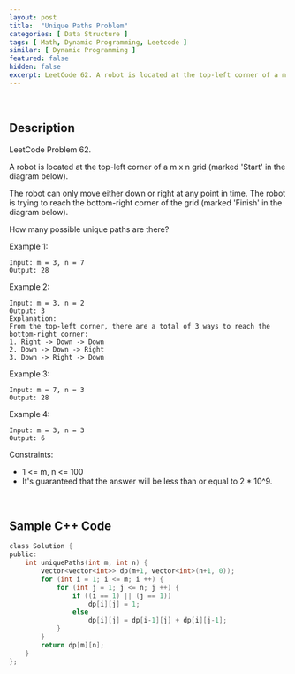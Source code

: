 ```yaml
---
layout: post
title:  "Unique Paths Problem"
categories: [ Data Structure ]
tags: [ Math, Dynamic Programming, Leetcode ]
similar: [ Dynamic Programming ]
featured: false
hidden: false
excerpt: LeetCode 62. A robot is located at the top-left corner of a m x n grid.
---
```


<br />

## Description

LeetCode Problem 62. 

A robot is located at the top-left corner of a m x n grid (marked 'Start' in the diagram below).

The robot can only move either down or right at any point in time. The robot is trying to reach the bottom-right corner of the grid (marked 'Finish' in the diagram below).

How many possible unique paths are there?

 

Example 1:
```
Input: m = 3, n = 7
Output: 28
```

Example 2:
```
Input: m = 3, n = 2
Output: 3
Explanation:
From the top-left corner, there are a total of 3 ways to reach the bottom-right corner:
1. Right -> Down -> Down
2. Down -> Down -> Right
3. Down -> Right -> Down
```

Example 3:
```
Input: m = 7, n = 3
Output: 28
```

Example 4:
```
Input: m = 3, n = 3
Output: 6
```
 

Constraints:

* 1 <= m, n <= 100
* It's guaranteed that the answer will be less than or equal to 2 * 10^9.



<br />

## Sample C++ Code


```c
class Solution {
public:
    int uniquePaths(int m, int n) {
        vector<vector<int>> dp(m+1, vector<int>(n+1, 0));
        for (int i = 1; i <= m; i ++) {
            for (int j = 1; j <= n; j ++) {
                if ((i == 1) || (j == 1))
                    dp[i][j] = 1;
                else
                    dp[i][j] = dp[i-1][j] + dp[i][j-1];
            }
        }
        return dp[m][n];
    }
};
```
